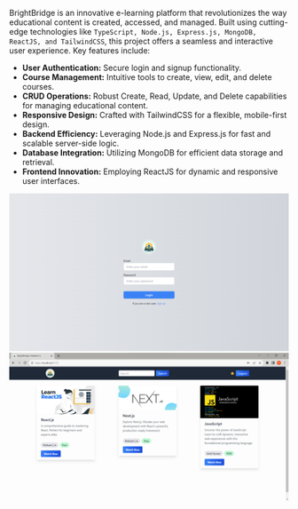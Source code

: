 BrightBridge is an innovative e-learning platform that revolutionizes the way educational content is created, accessed, and managed. Built using cutting-edge technologies like `TypeScript, Node.js, Express.js, MongoDB, ReactJS, and TailwindCSS`, this project offers a seamless and interactive user experience. Key features include:

- **User Authentication:** Secure login and signup functionality.
- **Course Management:** Intuitive tools to create, view, edit, and delete courses.
- **CRUD Operations:** Robust Create, Read, Update, and Delete capabilities for managing educational content.
- **Responsive Design:** Crafted with TailwindCSS for a flexible, mobile-first design.
- **Backend Efficiency:** Leveraging Node.js and Express.js for fast and scalable server-side logic.
- **Database Integration:** Utilizing MongoDB for efficient data storage and retrieval.
- **Frontend Innovation:** Employing ReactJS for dynamic and responsive user interfaces.

![Authentication Page](auth.png)
![CourseList Page](courses.png)
